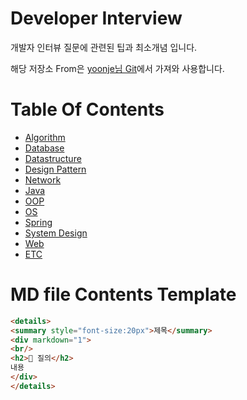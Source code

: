 # Developer Interview

개발자 인터뷰 질문에 관련된 팁과 최소개념 입니다.

해당 저장소 From은 [yoonje님 Git](https://github.com/yoonje/developer-interview)에서 가져와 사용합니다.

# Table Of Contents

- [Algorithm](/Algorithm)
- [Database](/Database)
- [Datastructure](/Datastructure)
- [Design Pattern](/DesignPattern)
- [Network](/Network)
- [Java](/Java)
- [OOP](/OOP)
- [OS](/OS)
- [Spring](/Spring)
- [System Design](/SystemDesign)
- [Web](/Web)
- [ETC](/ETC)

# MD file Contents Template

```HTML
<details>
<summary style="font-size:20px">제목</summary>
<div markdown="1">
<br/>
<h2>🤔 질의</h2>
내용
</div>
</details>
```